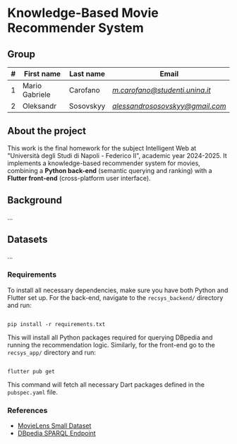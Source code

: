 # Knowledge-Based Movie Recommender System

## Group

| # | First name | Last name | Email |
| --- | --- | --- | --- |
| 1 | Mario Gabriele | Carofano | [*m.carofano@studenti.unina.it*](mailto:m.carofano@studenti.unina.it) |
| 2 | Oleksandr | Sosovskyy | [*alessandrososovskyy@gmail.com*](mailto:alessandrososovskyy@gmail.com) |

## About the project
This work is the final homework for the subject Intelligent Web at "Università degli Studi di Napoli - Federico II", academic year 2024-2025. It implements a knowledge-based recommender system for movies, combining a **Python back-end** (semantic querying and ranking) with a **Flutter front-end** (cross-platform user interface).

## Background
...

## Datasets
...

### Requirements
To install all necessary dependencies, make sure you have both Python and Flutter set up.
For the back-end, navigate to the `recsys_backend/` directory and run:

```

pip install -r requirements.txt

```

This will install all Python packages required for querying DBpedia and running the recommendation logic.
Similarly, for the front-end go to the `recsys_app/` directory and run:

```

flutter pub get

```

This command will fetch all necessary Dart packages defined in the `pubspec.yaml` file.

### References
- [MovieLens Small Dataset](https://grouplens.org/datasets/movielens/)
- [DBpedia SPARQL Endpoint](https://dbpedia.org/sparql)
